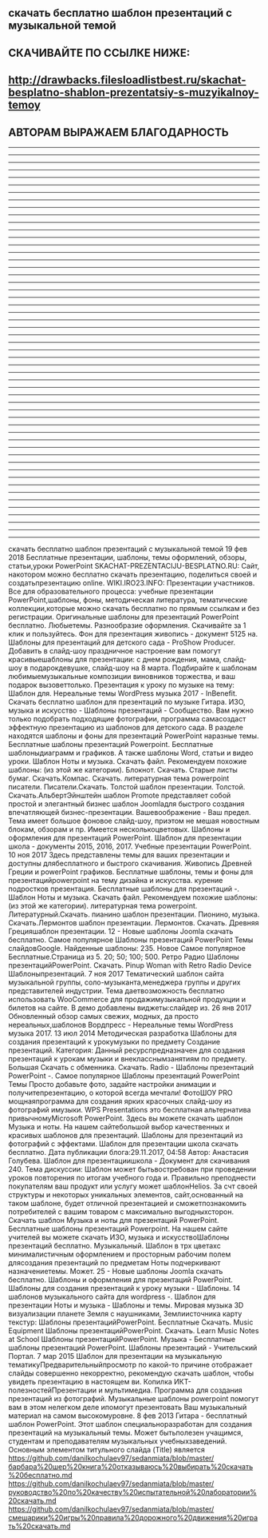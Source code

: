скачать бесплатно шаблон презентаций с музыкальной темой
--------------------------------------------------
СКАЧИВАЙТЕ ПО ССЫЛКЕ НИЖЕ:
--------------------------------------------------
http://drawbacks.filesloadlistbest.ru/skachat-besplatno-shablon-prezentatsiy-s-muzyikalnoy-temoy
--------------------------------------------------
АВТОРАМ ВЫРАЖАЕМ БЛАГОДАРНОСТЬ
--------------------------------------------------
--------------------------------------------------
--------------------------------------------------
--------------------------------------------------
--------------------------------------------------
--------------------------------------------------
--------------------------------------------------
--------------------------------------------------
--------------------------------------------------
--------------------------------------------------
--------------------------------------------------
--------------------------------------------------
--------------------------------------------------
--------------------------------------------------
--------------------------------------------------
--------------------------------------------------
--------------------------------------------------
--------------------------------------------------
--------------------------------------------------
--------------------------------------------------
--------------------------------------------------
--------------------------------------------------
--------------------------------------------------
--------------------------------------------------
--------------------------------------------------
--------------------------------------------------
--------------------------------------------------
--------------------------------------------------
--------------------------------------------------
--------------------------------------------------
--------------------------------------------------
--------------------------------------------------
--------------------------------------------------
--------------------------------------------------
--------------------------------------------------
--------------------------------------------------
--------------------------------------------------
--------------------------------------------------
--------------------------------------------------
--------------------------------------------------
--------------------------------------------------
--------------------------------------------------
--------------------------------------------------
--------------------------------------------------
--------------------------------------------------
--------------------------------------------------
--------------------------------------------------
--------------------------------------------------
--------------------------------------------------
--------------------------------------------------
--------------------------------------------------
--------------------------------------------------
--------------------------------------------------
--------------------------------------------------
скачать бесплатно шаблон презентаций с музыкальной темой 19 фев 2018  Бесплатные презентации, шаблоны, темы оформлений, обзоры, статьи,уроки PowerPoint  SKACHAT-PREZENTACIJU-BESPLATNO.RU: Сайт, накотором можно бесплатно скачать презентацию, поделиться своей и создатьпрезентацию online. WIKI.IRO23.INFO: Презентации участников. Все для образовательного процесса: учебные презентации PowerPoint,шаблоны, фоны, методическая литература, тематические коллекции,которые можно скачать бесплатно по прямым ссылкам и без регистрации. Оригинальные шаблоны для презентаций PowerPoint бесплатно. Любыетемы. Разнообразие оформления. Скачивайте за 1 клик и пользуйтесь. Фон для презентация живопись - документ 5125 на. Шаблоны для презентаций для детского сада - ProShow Producer. Добавить в слайд-шоу праздничное настроение вам помогут красивыешаблоны для презентации: с днем рождения, мама, слайд-шоу в подарокдевушке, слайд-шоу на 8 марта. Подбирайте к шаблонам любимыемузыкальные композиции виновников торжества, и ваш подарок вызоветтолько. Презентация к уроку по музыке на тему: Шаблон для. Нереальные темы WordPress музыка 2017 - InBenefit. Скачать бесплатно шаблон для презентаций по музыке Гитара. ИЗО, музыка и искусство - Шаблоны презентаций - Сообщество. Вам нужно только подобрать подходящие фотографии, программа самасоздаст эффектную презентацию из шаблонов для детского сада. В разделе находятся шаблоны и фоны для презентаций PowerPoint наразные темы. Бесплатные шаблоны презентаций Powerpoint. Бесплатные шаблоныдиаграмм и графиков. А также шаблоны Word, статьи и видео уроки. Шаблон Ноты и музыка. Скачать файл. Рекомендуем похожие шаблоны: (из этой же категории). Блокнот. Скачать. Старые листы бумаг. Скачать.Компас. Скачать. литературная тема powerpoint писатели. Писатели.Скачать. Толстой шаблон презентации. Толстой. Скачать.АльбертЭйнштейн шаблон
Promote представляет собой простой и элегантный бизнес шаблон Joomlaдля быстрого создания впечатляющей бизнес-презентации. Вашевоображение - Ваш предел.  Тема имеет большое фоновое слайд-шоу, приэтом не мешая новостным блокам, обзорам и пр. Имеется несколькоцветовых. Шаблоны и оформления для презентаций PowerPoint. Шаблон для презентации школа - документы 2015, 2016, 2017. Учебные презентации PowerPoint. 10 ноя 2017  Здесь представлены темы для ваших презентации и доступны длябесплатного и быстрого скачивания. Живопись Древней Греции и powerPoint графиков. Бесплатные шаблоны, темы и фоны для презентацийpowerpoint на тему дизайна и искусства. курение подростков презентация. Бесплатные шаблоны для презентаций -. Шаблон Ноты и музыка. Скачать файл. Рекомендуем похожие шаблоны: (из этой же категории). литературная тема powerpoint. Литературный.Скачать. пианино шаблон презентации. Пионино, музыка. Скачать.Лермонтов шаблон презентации. Лермонтов. Скачать. Древняя Грецияшаблон презентации. 12 - Новые шаблоны Joomla скачать бесплатно. Самое популярное Шаблоны презентаций PowerPoint  Темы слайдовGoogle. Найденные шаблоны: 235. Новое Самое популярное Бесплатные.Страница из 5. 20; 50; 100; 500. Ретро Радио Шаблоны презентацийPowerPoint. Скачать. Pinup Woman with Retro Radio Device Шаблоныпрезентаций. 7 ноя 2017  Тематический шаблон сайта музыкальной группы, соло-музыканта,менеджера группы и других представителей индустрии. Тема даетвозможность бесплатно использовать WooCommerce для продажимузыкальной продукции и билетов на сайте. В демо добавлены виджеты:слайдер из. 26 янв 2017  Обновленный обзор самых свежих, модных, да просто нереальных,шаблонов Вордпресс - Нереальные темы WordPress музыка 2017. 13 июл 2014  Методическая разработка Шаблоны для создания презентаций к урокумузыки по предмету Создание презентаций. Категория:  Данный ресурспредназначен для создания презентаций к урокам музыки и внекласснымзанятиям по предмету. Большая  Скачать с обменника. Скачать. Radio - Шаблоны презентаций PowerPoint -. Самое популярное Шаблоны презентаций PowerPoint  Темы
Просто добавьте фото, задайте настройки анимации и получитепрезентацию, о которой всегда мечтали!  ФотоШОУ PRO  мощнаяпрограмма для создания ярких красочных слайд-шоу из фотографий имузыки.  WPS Presentations  это бесплатная альтернатива привычномуMicrosoft PowerPoint. Здесь вы можете скачать шаблон Музыка и ноты. На нашем сайтебольшой выбор качественных и красивых шаблонов для презентаций. Шаблоны для презентаций из фотографий с эффектами. Шаблон для презентации школа скачать бесплатно. Дата публикации блога:29.11.2017, 04:58 Автор: Анастасия Голубева. Шаблон для презентациишкола - Документ для скачивания 240. Тема дискуссии: Шаблон может бытьвостребован при проведении уроков повторения по итогам учебного года и. Правильно преподнести покупателям ваш продукт или услугу может шаблонHelios. За счт своей структуры и некоторых уникальных элементов, сайт,основанный на таком шаблоне, будет отличной презентацией и сможетпознакомить потребителей с вашим товаром с максимально выгодныхсторон. Cкачать шаблон Музыка и ноты для презентаций PowerPoint. Бесплатные шаблоны презентаций Powerpoint. На нашем сайте учителей вы можете скачать ИЗО, музыка и искусствоШаблоны презентаций бесплатно.  Музыкальный. Шаблон в трх цветахс минималистичным оформлением и просторным рабочим полем длясоздания презентаций по предметам  Ноты подчеркивают назначениетемы. Может. 25 - Новые шаблоны Joomla скачать бесплатно. Шаблоны и оформления для презентаций PowerPoint. Шаблоны для создания презентаций к уроку музыки - Шаблоны. 14 шаблонов музыкального сайта для wordpress -. Шаблон для презентации Ноты и музыка - Шаблоны и темы. Мировая музыка 3D визуализации планете Земля с наушниками, Землиисточника карту текстур:  Шаблоны презентацийPowerPoint. Бесплатные Скачать. Music Equipment Шаблоны презентацийPowerPoint. Скачать. Learn Music Notes at School Шаблоны презентацийPowerPoint.
Музыка - Бесплатные шаблоны презентаций PowerPoint. Шаблоны презентаций - Учительский Портал. 7 мар 2015  Шаблон для презентации на музыкальную тематикуПредварительныйпросмотр по какой-то причине отображает слайды совершенно некорректно, рекомендую скачать шаблон, чтобы увидеть презентацию в настоящем ви. Копилка ИКТ-полезностейПрезентации и мультимедиа. Программа для создания презентаций из фотографий. Музыкальные шаблоны powerpoint помогут вам в этом нелегком деле ипомогут презентовать Ваш музыкальный материал на самом высокомуровне. 8 фев 2013  Гитара - бесплатный шаблон PowerPoint. Этот шаблон специальноразработан для создания презентаций на музыкальный темы. Может бытьполезен учащимся, студентам и преподавателям музыкальных учебныхзаведений. Основным элементом титульного слайда (Title) является
https://github.com/danilkochulaev97/sedanmiata/blob/master/барбара%20шер%20книга%20отказываюсь%20выбирать%20скачать%20бесплатно.md
https://github.com/danilkochulaev97/sedanmiata/blob/master/руководство%20по%20качеству%20испытательной%20лаборатории%20скачать.md
https://github.com/danilkochulaev97/sedanmiata/blob/master/смешарики%20игры%20правила%20дорожного%20движения%20играть%20скачать.md